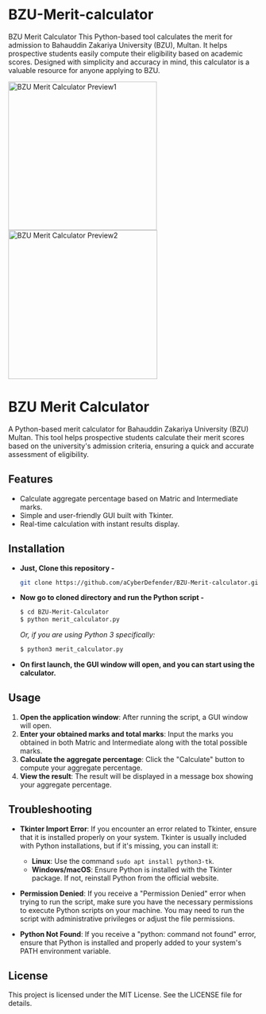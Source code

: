 # BZU-Merit-calculator
BZU Merit Calculator
This Python-based tool calculates the merit for admission to Bahauddin Zakariya University (BZU), Multan. It helps prospective students easily compute their eligibility based on academic scores. Designed with simplicity and accuracy in mind, this calculator is a valuable resource for anyone applying to BZU.

<img width="299" alt="BZU Merit Calculator Preview1" src="https://github.com/user-attachments/assets/4b07099b-ef61-4c31-9fde-10c0084ecc0b">
<img width="300" alt="BZU Merit Calculator Preview2" src="https://github.com/user-attachments/assets/ef95e65b-f928-47dc-a110-9d64f18b6b0b">


# BZU Merit Calculator

A Python-based merit calculator for Bahauddin Zakariya University (BZU) Multan. This tool helps prospective students calculate their merit scores based on the university's admission criteria, ensuring a quick and accurate assessment of eligibility.

## Features

- Calculate aggregate percentage based on Matric and Intermediate marks.
- Simple and user-friendly GUI built with Tkinter.
- Real-time calculation with instant results display.

## Installation

- **Just, Clone this repository -**

    ```bash
    git clone https://github.com/aCyberDefender/BZU-Merit-calculator.git
    ```

- **Now go to cloned directory and run the Python script -**

    ```bash
    $ cd BZU-Merit-Calculator
    $ python merit_calculator.py
    ```

    *Or, if you are using Python 3 specifically:*

    ```bash
    $ python3 merit_calculator.py
    ```

- **On first launch, the GUI window will open, and you can start using the calculator.**

## Usage

1. **Open the application window**: After running the script, a GUI window will open.
2. **Enter your obtained marks and total marks**: Input the marks you obtained in both Matric and Intermediate along with the total possible marks.
3. **Calculate the aggregate percentage**: Click the "Calculate" button to compute your aggregate percentage.
4. **View the result**: The result will be displayed in a message box showing your aggregate percentage.

## Troubleshooting

- **Tkinter Import Error**: If you encounter an error related to Tkinter, ensure that it is installed properly on your system. Tkinter is usually included with Python installations, but if it's missing, you can install it:
  - **Linux**: Use the command `sudo apt install python3-tk`.
  - **Windows/macOS**: Ensure Python is installed with the Tkinter package. If not, reinstall Python from the official website.

- **Permission Denied**: If you receive a "Permission Denied" error when trying to run the script, make sure you have the necessary permissions to execute Python scripts on your machine. You may need to run the script with administrative privileges or adjust the file permissions.

- **Python Not Found**: If you receive a "python: command not found" error, ensure that Python is installed and properly added to your system's PATH environment variable.

## License

This project is licensed under the MIT License. See the LICENSE file for details.

